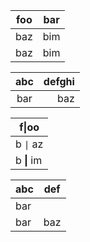 | foo | bar |
|-----|-----|
| baz | bim |
| baz | bim |

| abc | defghi |
:-: | -----------:
bar | baz

| f\|oo  |
| ------ |
| b `\|` az |
| b **\|** im |

| abc | def |
| --- | --- |
| bar |
| bar | baz | boo |